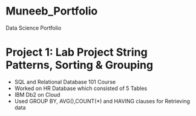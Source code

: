 # Muneeb_Portfolio
Data Science Portfolio

# Project 1: Lab Project  String Patterns, Sorting & Grouping 
* SQL and Relational Database 101 Course
* Worked on HR Database which consisted of 5 Tables
* IBM Db2 on Cloud
* Used GROUP BY, AVG(),COUNT(*) and HAVING clauses for Retrieving data
